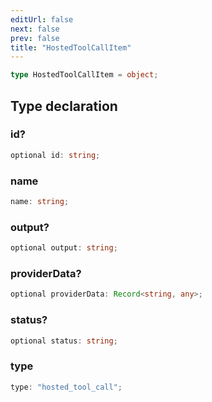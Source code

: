 ```yaml
---
editUrl: false
next: false
prev: false
title: "HostedToolCallItem"
---
```


```ts
type HostedToolCallItem = object;
```

## Type declaration

### id?

```ts
optional id: string;
```

### name

```ts
name: string;
```

### output?

```ts
optional output: string;
```

### providerData?

```ts
optional providerData: Record<string, any>;
```

### status?

```ts
optional status: string;
```

### type

```ts
type: "hosted_tool_call";
```
